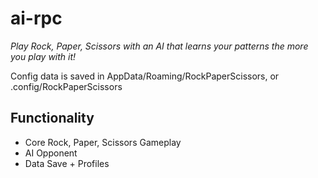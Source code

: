 # ai-rpc
*Play Rock, Paper, Scissors with an AI that learns your patterns the more you play with it!*

Config data is saved in AppData/Roaming/RockPaperScissors, or .config/RockPaperScissors 

## Functionality
- Core Rock, Paper, Scissors Gameplay
- AI Opponent
- Data Save + Profiles